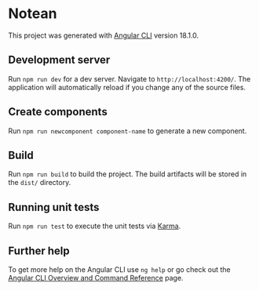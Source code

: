 # Notean

This project was generated with [Angular CLI](https://github.com/angular/angular-cli) version 18.1.0.

## Development server

Run `npm run dev` for a dev server. Navigate to `http://localhost:4200/`. The application will automatically reload if you change any of the source files.

## Create components

Run `npm run newcomponent component-name` to generate a new component.

## Build

Run `npm run build` to build the project. The build artifacts will be stored in the `dist/` directory.

## Running unit tests

Run `npm run test` to execute the unit tests via [Karma](https://karma-runner.github.io).

## Further help

To get more help on the Angular CLI use `ng help` or go check out the [Angular CLI Overview and Command Reference](https://angular.dev/tools/cli) page.
